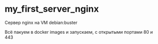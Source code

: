 # my_first_server_nginx

Сервер nginx на VM debian:buster

Всё пакуем в docker images и запускаем, с открытыми портами 80 и 443
